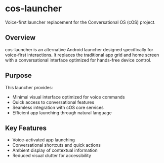# cos-launcher

Voice-first launcher replacement for the Conversational OS (cOS) project.

## Overview

cos-launcher is an alternative Android launcher designed specifically for voice-first interactions. It replaces the traditional app grid and home screen with a conversational interface optimized for hands-free device control.

## Purpose

This launcher provides:
- Minimal visual interface optimized for voice commands
- Quick access to conversational features
- Seamless integration with cOS core services
- Efficient app launching through natural language

## Key Features

- Voice-activated app launching
- Conversational shortcuts and quick actions
- Ambient display of contextual information
- Reduced visual clutter for accessibility